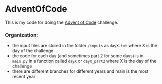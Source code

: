 # AdventOfCode
This is my code for doing the [Advent of Code](https://adventofcode.com/) challenge.

### Organization:
- the input files are stored in the folder `/inputs` as `dayX.txt` where X is the day of the challenge
- the code for each day (and sometimes part 2 for some days) is in `main.py` in a function called `dayX` or `dayX_part2` where X is the day of the challenge
- there are different branches for different years and main is the most recent year
